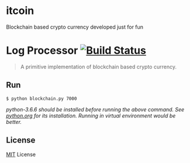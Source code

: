 # itcoin
Blockchain based crypto currency developed just for fun

# Log Processor [![Build Status](https://travis-ci.com/shashikhanal/itcoin.svg?branch=master)](https://travis-ci.com/shashikhanal/itcoin)
> A primitive implementation of blockchain based crypto currency.

## Run
```
$ python blockchain.py 7000
```
*python-3.6.6 should be installed before running the above command. See [python.org](https://www.python.org/downloads/release/python-366/) for its installation.
Running in virtual environment would be better.*

## License
[MIT](https://opensource.org/licenses/MIT) License
